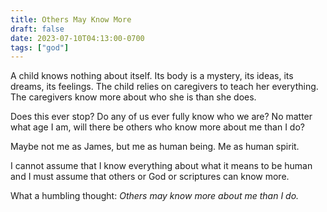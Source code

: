 ```yaml
---
title: Others May Know More
draft: false
date: 2023-07-10T04:13:00-0700
tags: ["god"]
---
```


A child knows nothing about itself. Its body is a mystery, its ideas, its dreams, its feelings. The child relies on caregivers to teach her everything. The caregivers know more about who she is than she does.

Does this ever stop? Do any of us ever fully know who we are? No matter what age I am, will there be others who know more about me than I do?

Maybe not me as James, but me as human being. Me as human spirit.

I cannot assume that I know everything about what it means to be human and I must assume that others or God or scriptures can know more.

What a humbling thought: _Others may know more about me than I do._
